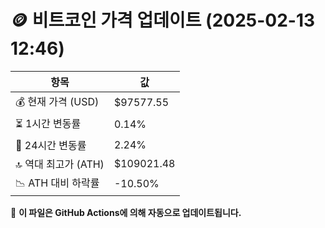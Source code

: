 # 🪙 비트코인 가격 업데이트 (2025-02-13 12:46)

| 항목                | 값 |
|--------------------|----------------|
| 💰 현재 가격 (USD) | $97577.55 |
| ⏳ 1시간 변동률    | 0.14% |
| 📆 24시간 변동률   | 2.24% |
| 🔝 역대 최고가 (ATH) | $109021.48 |
| 📉 ATH 대비 하락률 | -10.50% |

🔄 **이 파일은 GitHub Actions에 의해 자동으로 업데이트됩니다.**
